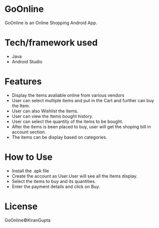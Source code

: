# GoOnline
GoOnline is an Online Shopping Android App.

# Tech/framework used
- Java 
- Android Studio

# Features
- Display the items avaliable online from various vendors
- User can select multiple items and put in the Cart and further can buy the Item.
- User can also Wishlist the items.
- User can view the Items bought history.
- User can select the quantity of the items to be bought.
- After the items is been placed to buy, user will get the shoping bill in account section.
- The items can be display based on categories.


# How to Use
- Install the .apk file
- Create the account as User.User will see all the Items display.
- Select the items to buy and its quantities.
- Enter the payment details and click on Buy.

# License
GoOnline&copy;KiranGupta
